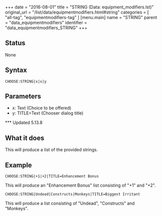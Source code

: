 +++
date = "2016-08-01"
title = "STRING (Data: equipment_modifiers.lst)"
original_url = "/list/data/equipmentmodifiers.html#string"
categories = [ "all-tag", "equipmentmodifiers-tag" ]
[menu.main]
    name = "STRING"
    parent = "data_equipmentmodifiers"
    identifier = "data_equipmentmodifiers_STRING"
+++

## Status

None

## Syntax

`CHOOSE:STRING|x|x|y`

## Parameters

-   x: Text (Choice to be offered)
-   y: TITLE=Text (Chooser dialog title)



<span id="string"></span> \*\*\* Updated 5.13.8

What it does
------------

This will produce a list of the provided strings.

Example
-------

`CHOOSE:STRING|+1|+2|TITLE=Enhancement Bonus`

This will produce an "Enhancement Bonus" list consisting of "+1" and
"+2".

`CHOOSE:STRING|Undead|Constructs|Monkeys|TITLE=Biggest Irritant`

This will produce a list consisting of "Undead", "Constructs" and
"Monkeys".

